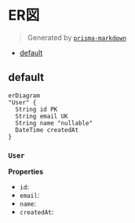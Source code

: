 # ER図
> Generated by [`prisma-markdown`](https://github.com/samchon/prisma-markdown)

- [default](#default)

## default
```mermaid
erDiagram
"User" {
  String id PK
  String email UK
  String name "nullable"
  DateTime createdAt
}
```

### `User`

**Properties**
  - `id`: 
  - `email`: 
  - `name`: 
  - `createdAt`: 